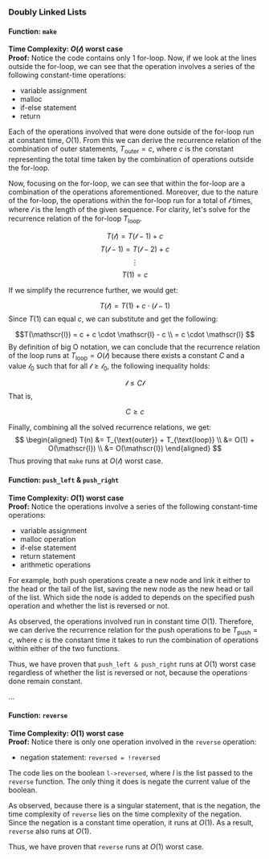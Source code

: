 ### Doubly Linked Lists

#### Function: `make`
**Time Complexity: $O(\mathscr{l})$ worst case**<br>
**Proof:** Notice the code contains only 1 for-loop. Now, if we look at the lines outside the for-loop, we can see that the operation involves a series of the following constant-time operations:
- variable assignment
- malloc
- if-else statement
- return

Each of the operations involved that were done outside of the for-loop run at constant time, $O(1)$. From this we can derive the recurrence relation of the combination of outer statements, $T_{\text{outer}} = c$, where $c$ is the constant representing the total time taken by the combination of operations outside the for-loop.

Now, focusing on the for-loop, we can see that within the for-loop are a combination of the operations aforementioned. Moreover, due to the nature of the for-loop, the operations within the for-loop run for a total of $\mathscr{l}$ times, where $\mathscr{l}$ is the length of the given sequence. For clarity, let's solve for the recurrence relation of the for-loop $T_{\text{loop}}$.

$$T(\mathscr{l}) = T(\mathscr{l}-1) + c  $$
$$T(\mathscr{l}-1) = T(\mathscr{l}-2) + c$$$$\vdots$$
$$T(1) = c$$

If we simplify the recurrence further, we would get:

$$T(\mathscr{l}) = T(1) + c \cdot (\mathscr{l} - 1)$$
Since $T(1)$ can equal $c$, we can substitute and get the following:

$$T(\mathscr{l}) = c + c \cdot \mathscr{l} - c \\ = c \cdot \mathscr{l}
$$
By definition of big O notation, we can conclude that the recurrence relation of the loop runs at $T_{\text{loop}} = O(\mathscr{l})$ because there exists a constant $C$ and a value $\mathscr{l}_0$ such that for all $\mathscr{l} \geq \mathscr{l}_0$, the following inequality holds:

$$\mathscr{l} \leq C\mathscr{l}$$
That is, 

$$
C \geq c
$$

Finally, combining all the solved recurrence relations, we get:
$$
\begin{aligned}
T(n) &= T_{\text{outer}} + T_{\text{loop}} \\ 
&= O(1) + O(\mathscr{l}) \\ 
&= O(\mathscr{l})
\end{aligned}
$$
Thus proving that `make` runs at $O(\mathscr{l})$ worst case. 

#### Function: `push_left` & `push_right`
**Time Complexity: $O(1)$ worst case**<br>
**Proof:** Notice the operations involve a series of the following constant-time operations:
- variable assignment
- malloc operation
- if-else statement
- return statement
- arithmetic operations

For example, both push operations create a new node and link it either to the head or the tail of the list, saving the new node as the new head or tail of the list. Which side the node is added to depends on the specified push operation and whether the list is reversed or not.

As observed, the operations involved run in constant time $O(1)$. Therefore, we can derive the recurrence relation for the push operations to be $T_{\text{push}}=c$, where $c$ is the constant time it takes to run the combination of operations within either of the two functions.

Thus, we have proven that `push_left & push_right` runs at $O(1)$ worst case regardless of whether the list is reversed or not, because the operations done remain constant.

...

#### Function: `reverse`
**Time Complexity: $O(1)$ worst case**<br>
**Proof:**  Notice there is only one operation involved in the `reverse` operation:
- negation statement: `reversed = !reversed`

The code lies on the boolean `l->reversed`, where $l$ is the list passed to the `reverse` function. The only thing it does is negate the current value of the boolean.

As observed, because there is a singular statement, that is the negation, the time complexity of `reverse` lies on the time complexity of the negation. Since the negation is a constant time operation, it runs at $O(1)$. As a result, `reverse` also runs at $O(1)$.

Thus, we have proven that `reverse` runs at $O(1)$ worst case.
